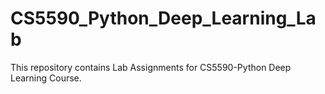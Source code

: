 # CS5590_Python_Deep_Learning_Lab
This repository contains Lab Assignments for CS5590-Python Deep Learning Course.
